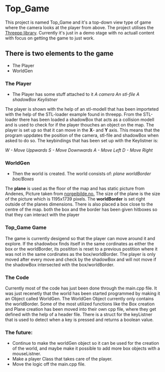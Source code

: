 # Top_Game
 This project is named Top_Game and it's a top-down view type of game where the camera looks at the player from above. 
 The project utilises the [Threepp library](https://github.com/markaren/threepp). Currently it's just in a demo stage with no actuall content with focus on getting the game to just work.
 
## There is two elements to the game
 - The Player
 - WorldGen

### The Player
 - The Player has some stuff attached to it
 *A camera*
 *An stl-file*
 *A shadowBox*
 *Keylistner*
 
 The player is shown with the help of an stl-modell that has been importeted with the help of the STL-loader example found in threepp.
 From the STL-loader there has been loaded a shadowBox that acts as a collision modell and is used to check for if the player thouches an object on the map.
 The player is set up so that it can move in the **X**- and **Y** axis. 
 This means that the program uppdates the position of the camera, stl-file and shadowBox when asked to do so.
 The keybindings that has been set up with the Keylistner is:
 
 *W - Move Uppwards*
 *S - Move Downwards*
 *A - Move Left*
 *D - Move Right*
 
 
 ### WorldGen
 - Then the world is created. The world consists of:
 *plane*
 *worldBorder*
 *box/Boxes*

The **plane** is used as the floor of the map and has static picture from Andenes, Picture taken from [norgeibilde.no.](https://www.norgeibilder.no/)
The size of the plane is the size of the picture which is 1195x1739 pixels.
The **worldBorder** is set right outside of the planes dimensions.
There is also placed a box close to the centre of the map.
both the box and the border has been given hitboxes so that they can interact with the player

### Top_Game Game
The game is currently desigend so that the player can move around it and explore. If the shadowbox finds itself in the same cordinates as
either the box or the worldBorder, its posititon is reset to a previous postition where it was not in the same cordinates as the box/worldBorder.
The player is only moved after every move and check by the shadowBox and will not move if the shadowBox intersected with the box/worldBorder.

### The Code
Currently most of the code has just been done through the main.cpp file. It was just recenetly that the world has been started programmed by making it an Object called WorldGen. The WorldGen Object currently only contains the worldBorder. Some of the most utilized functions like the Box creation and Plane creation has been moved into their own cpp file, where they get defined with the help of a header file. There is a struct for the keyListner that is used to detect when a key is pressed and returns a boolean value.


### The future:
- Continue to make the worldGen object so it can be used for the creation of the world, and maybe make it possible to add more box objects with a mouseListner.
- Make a player Class that takes care of the player.
- Move the logic off the main.cpp file.

